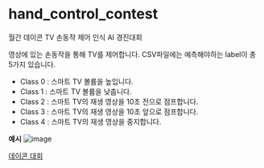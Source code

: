 # hand_control_contest
월간 데이콘 TV 손동작 제어 인식 AI 경진대회

영상에 있는 손동작을 통해 TV를 제어합니다.
CSV파일에는 예측해야하는 label이 총 5가지 있습니다.

- Class 0 : 스마트 TV 볼륨을 높입니다.
- Class 1 : 스마트 TV 볼륨을 낮춥니다.
- Class 2 : 스마트 TV의 재생 영상을 10초 전으로 점프합니다.
- Class 3 : 스마트 TV의 재생 영상을 10초 앞으로 점프합니다.
- Class 4 : 스마트 TV의 재생 영상을 중지합니다.

__예시__
![image](https://user-images.githubusercontent.com/101409953/212702664-ef118d55-4e41-45f9-9367-986112d7fcb4.png)



[데이콘 대회](https://dacon.io/competitions/official/236050/leaderboard)
